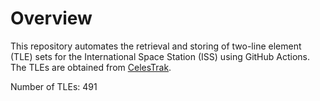 # Overview

This repository automates the retrieval and storing of two-line element (TLE) sets for the International Space Station (ISS) using GitHub Actions. The TLEs are obtained from [CelesTrak](https://celestrak.org/).

Number of TLEs: 491
